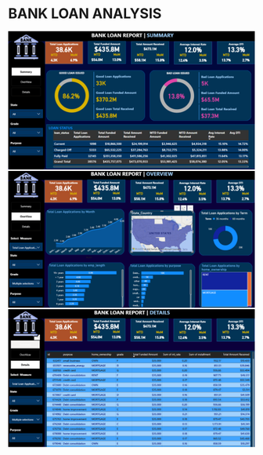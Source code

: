 # BANK LOAN ANALYSIS

![image alt](https://github.com/049ayanburmawala/BANK-LOAN-POWERBI-AND-SQL/blob/27ffbc9b0526cc1a697948b0fe510a98e4845bed/Screenshot1.png)
![image alt](https://github.com/049ayanburmawala/BANK-LOAN-POWERBI-AND-SQL/blob/27ffbc9b0526cc1a697948b0fe510a98e4845bed/Screenshot2.png)
![image alt](https://github.com/049ayanburmawala/BANK-LOAN-POWERBI-AND-SQL/blob/27ffbc9b0526cc1a697948b0fe510a98e4845bed/Screenshot3.png)
